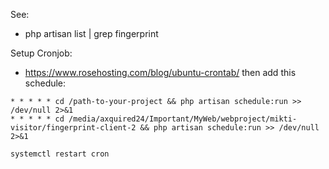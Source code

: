 See:
- php artisan list | grep fingerprint

Setup Cronjob:
- https://www.rosehosting.com/blog/ubuntu-crontab/ then add this schedule:
```
* * * * * cd /path-to-your-project && php artisan schedule:run >> /dev/null 2>&1
* * * * * cd /media/axquired24/Important/MyWeb/webproject/mikti-visitor/fingerprint-client-2 && php artisan schedule:run >> /dev/null 2>&1

systemctl restart cron
```